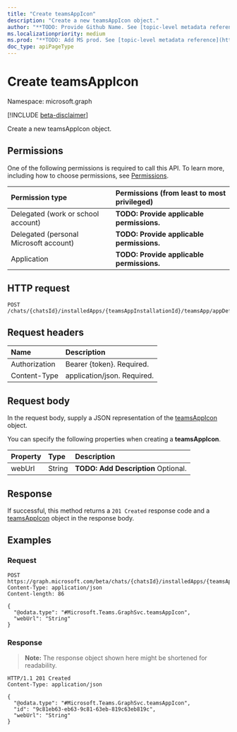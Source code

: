 ```yaml
---
title: "Create teamsAppIcon"
description: "Create a new teamsAppIcon object."
author: "**TODO: Provide Github Name. See [topic-level metadata reference](https://msgo.azurewebsites.net/add/document/guidelines/metadata.html#topic-level-metadata)**"
ms.localizationpriority: medium
ms.prod: "**TODO: Add MS prod. See [topic-level metadata reference](https://msgo.azurewebsites.net/add/document/guidelines/metadata.html#topic-level-metadata)**"
doc_type: apiPageType
---
```


# Create teamsAppIcon
Namespace: microsoft.graph

[!INCLUDE [beta-disclaimer](../../includes/beta-disclaimer.md)]

Create a new teamsAppIcon object.

## Permissions
One of the following permissions is required to call this API. To learn more, including how to choose permissions, see [Permissions](/graph/permissions-reference).

|Permission type|Permissions (from least to most privileged)|
|:---|:---|
|Delegated (work or school account)|**TODO: Provide applicable permissions.**|
|Delegated (personal Microsoft account)|**TODO: Provide applicable permissions.**|
|Application|**TODO: Provide applicable permissions.**|

## HTTP request

<!-- {
  "blockType": "ignored"
}
-->
``` http
POST /chats/{chatsId}/installedApps/{teamsAppInstallationId}/teamsApp/appDefinitions/{teamsAppDefinitionId}/outlineIcon
```

## Request headers
|Name|Description|
|:---|:---|
|Authorization|Bearer {token}. Required.|
|Content-Type|application/json. Required.|

## Request body
In the request body, supply a JSON representation of the [teamsAppIcon](../resources/teamsappicon.md) object.

You can specify the following properties when creating a **teamsAppIcon**.

|Property|Type|Description|
|:---|:---|:---|
|webUrl|String|**TODO: Add Description** Optional.|



## Response

If successful, this method returns a `201 Created` response code and a [teamsAppIcon](../resources/teamsappicon.md) object in the response body.

## Examples

### Request
<!-- {
  "blockType": "request",
  "name": "create_teamsappicon_from_"
}
-->
``` http
POST https://graph.microsoft.com/beta/chats/{chatsId}/installedApps/{teamsAppInstallationId}/teamsApp/appDefinitions/{teamsAppDefinitionId}/outlineIcon
Content-Type: application/json
Content-length: 86

{
  "@odata.type": "#Microsoft.Teams.GraphSvc.teamsAppIcon",
  "webUrl": "String"
}
```


### Response
>**Note:** The response object shown here might be shortened for readability.
<!-- {
  "blockType": "response",
  "truncated": true,
  "@odata.type": "Microsoft.Teams.GraphSvc.teamsAppIcon"
}
-->
``` http
HTTP/1.1 201 Created
Content-Type: application/json

{
  "@odata.type": "#Microsoft.Teams.GraphSvc.teamsAppIcon",
  "id": "9c81eb63-eb63-9c81-63eb-819c63eb819c",
  "webUrl": "String"
}
```

